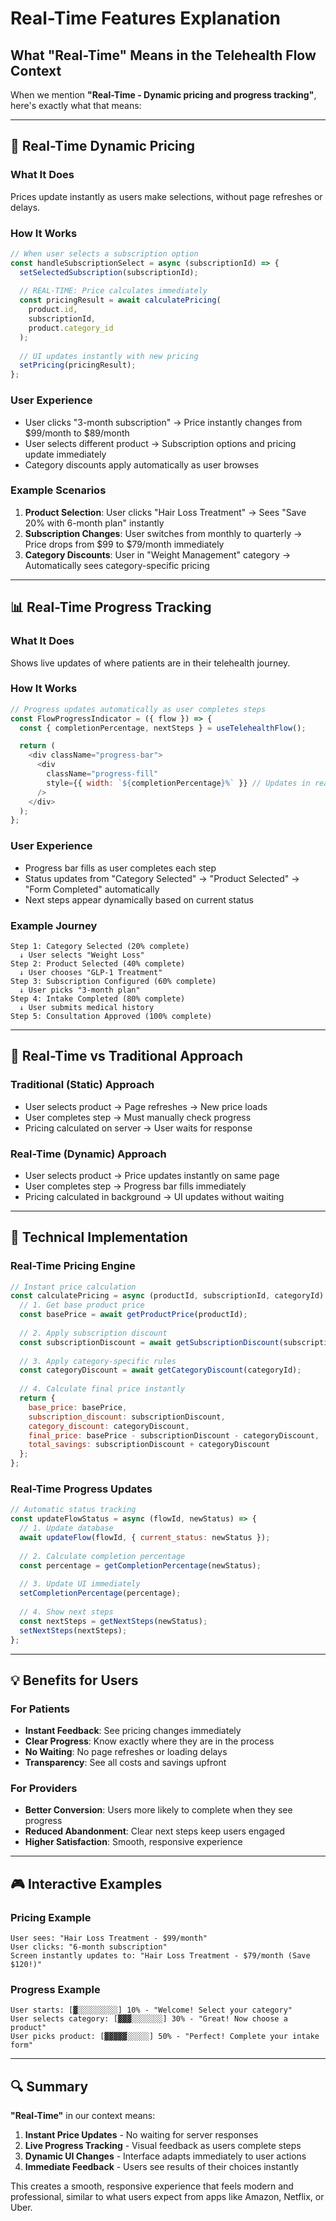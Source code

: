 # Real-Time Features Explanation

## What "Real-Time" Means in the Telehealth Flow Context

When we mention **"Real-Time - Dynamic pricing and progress tracking"**, here's exactly what that means:

---

## 🔄 **Real-Time Dynamic Pricing**

### **What It Does**
Prices update instantly as users make selections, without page refreshes or delays.

### **How It Works**
```javascript
// When user selects a subscription option
const handleSubscriptionSelect = async (subscriptionId) => {
  setSelectedSubscription(subscriptionId);
  
  // REAL-TIME: Price calculates immediately
  const pricingResult = await calculatePricing(
    product.id, 
    subscriptionId, 
    product.category_id
  );
  
  // UI updates instantly with new pricing
  setPricing(pricingResult);
};
```

### **User Experience**
- User clicks "3-month subscription" → Price instantly changes from $99/month to $89/month
- User selects different product → Subscription options and pricing update immediately
- Category discounts apply automatically as user browses

### **Example Scenarios**
1. **Product Selection**: User clicks "Hair Loss Treatment" → Sees "Save 20% with 6-month plan" instantly
2. **Subscription Changes**: User switches from monthly to quarterly → Price drops from $99 to $79/month immediately
3. **Category Discounts**: User in "Weight Management" category → Automatically sees category-specific pricing

---

## 📊 **Real-Time Progress Tracking**

### **What It Does**
Shows live updates of where patients are in their telehealth journey.

### **How It Works**
```javascript
// Progress updates automatically as user completes steps
const FlowProgressIndicator = ({ flow }) => {
  const { completionPercentage, nextSteps } = useTelehealthFlow();

  return (
    <div className="progress-bar">
      <div 
        className="progress-fill"
        style={{ width: `${completionPercentage}%` }} // Updates in real-time
      />
    </div>
  );
};
```

### **User Experience**
- Progress bar fills as user completes each step
- Status updates from "Category Selected" → "Product Selected" → "Form Completed" automatically
- Next steps appear dynamically based on current status

### **Example Journey**
```
Step 1: Category Selected (20% complete)
  ↓ User selects "Weight Loss"
Step 2: Product Selected (40% complete) 
  ↓ User chooses "GLP-1 Treatment"
Step 3: Subscription Configured (60% complete)
  ↓ User picks "3-month plan"
Step 4: Intake Completed (80% complete)
  ↓ User submits medical history
Step 5: Consultation Approved (100% complete)
```

---

## 🎯 **Real-Time vs Traditional Approach**

### **Traditional (Static) Approach**
- User selects product → Page refreshes → New price loads
- User completes step → Must manually check progress
- Pricing calculated on server → User waits for response

### **Real-Time (Dynamic) Approach**
- User selects product → Price updates instantly on same page
- User completes step → Progress bar fills immediately
- Pricing calculated in background → UI updates without waiting

---

## 🔧 **Technical Implementation**

### **Real-Time Pricing Engine**
```javascript
// Instant price calculation
const calculatePricing = async (productId, subscriptionId, categoryId) => {
  // 1. Get base product price
  const basePrice = await getProductPrice(productId);
  
  // 2. Apply subscription discount
  const subscriptionDiscount = await getSubscriptionDiscount(subscriptionId);
  
  // 3. Apply category-specific rules
  const categoryDiscount = await getCategoryDiscount(categoryId);
  
  // 4. Calculate final price instantly
  return {
    base_price: basePrice,
    subscription_discount: subscriptionDiscount,
    category_discount: categoryDiscount,
    final_price: basePrice - subscriptionDiscount - categoryDiscount,
    total_savings: subscriptionDiscount + categoryDiscount
  };
};
```

### **Real-Time Progress Updates**
```javascript
// Automatic status tracking
const updateFlowStatus = async (flowId, newStatus) => {
  // 1. Update database
  await updateFlow(flowId, { current_status: newStatus });
  
  // 2. Calculate completion percentage
  const percentage = getCompletionPercentage(newStatus);
  
  // 3. Update UI immediately
  setCompletionPercentage(percentage);
  
  // 4. Show next steps
  const nextSteps = getNextSteps(newStatus);
  setNextSteps(nextSteps);
};
```

---

## 💡 **Benefits for Users**

### **For Patients**
- **Instant Feedback**: See pricing changes immediately
- **Clear Progress**: Know exactly where they are in the process
- **No Waiting**: No page refreshes or loading delays
- **Transparency**: See all costs and savings upfront

### **For Providers**
- **Better Conversion**: Users more likely to complete when they see progress
- **Reduced Abandonment**: Clear next steps keep users engaged
- **Higher Satisfaction**: Smooth, responsive experience

---

## 🎮 **Interactive Examples**

### **Pricing Example**
```
User sees: "Hair Loss Treatment - $99/month"
User clicks: "6-month subscription"
Screen instantly updates to: "Hair Loss Treatment - $79/month (Save $120!)"
```

### **Progress Example**
```
User starts: [▓░░░░░░░░░] 10% - "Welcome! Select your category"
User selects category: [▓▓▓░░░░░░░] 30% - "Great! Now choose a product"
User picks product: [▓▓▓▓▓░░░░░] 50% - "Perfect! Complete your intake form"
```

---

## 🔍 **Summary**

**"Real-Time"** in our context means:

1. **Instant Price Updates** - No waiting for server responses
2. **Live Progress Tracking** - Visual feedback as users complete steps  
3. **Dynamic UI Changes** - Interface adapts immediately to user actions
4. **Immediate Feedback** - Users see results of their choices instantly

This creates a smooth, responsive experience that feels modern and professional, similar to what users expect from apps like Amazon, Netflix, or Uber.

